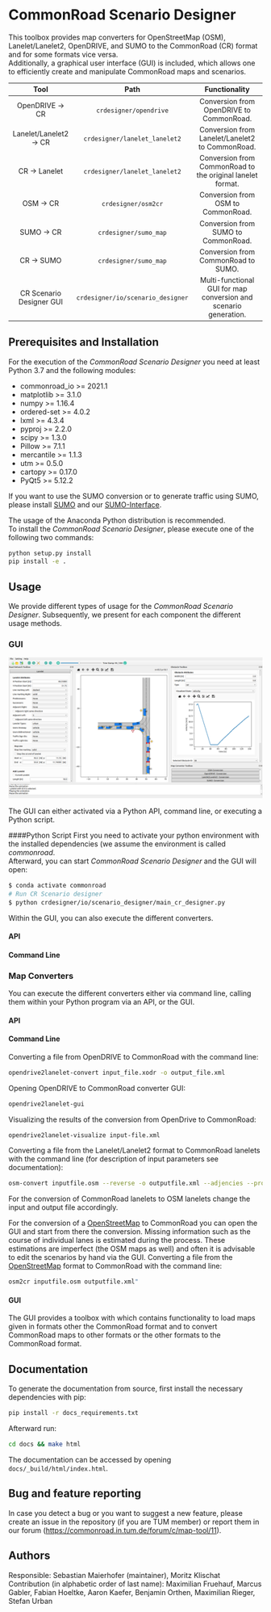 # CommonRoad Scenario Designer

This toolbox provides map converters for OpenStreetMap (OSM), Lanelet/Lanelet2, OpenDRIVE, and SUMO to the CommonRoad 
(CR) format and for some formats vice versa.  
Additionally, a graphical user interface (GUI) is included, which allows one to efficiently create and manipulate 
CommonRoad maps and scenarios.

|  Tool                           |Path                             |Functionality                                                    |
| :-----------------------------: |:------------------------------: |:--------------------------------------------------------------: |
|OpenDRIVE &rightarrow; CR        |`crdesigner/opendrive`           |Conversion from OpenDRIVE to CommonRoad.                         |
|Lanelet/Lanelet2 &rightarrow; CR |`crdesigner/lanelet_lanelet2`    |Conversion from Lanelet/Lanelet2 to CommonRoad.                  |
|CR &rightarrow; Lanelet          |`crdesigner/lanelet_lanelet2`    |Conversion from CommonRoad to the original lanelet format.       |
|OSM &rightarrow; CR              |`crdesigner/osm2cr`              |Conversion from OSM to CommonRoad.                               |
|SUMO &rightarrow; CR             |`crdesigner/sumo_map`            |Conversion from SUMO to CommonRoad.                              |
|CR &rightarrow; SUMO             |`crdesigner/sumo_map`            |Conversion from CommonRoad to SUMO.                              |
|CR Scenario Designer GUI         |`crdesigner/io/scenario_designer`|Multi-functional GUI for map conversion and scenario generation. |

## Prerequisites and Installation
For the execution of the _CommonRoad Scenario Designer_ you need at least Python 3.7 and the following modules:
- commonroad_io >= 2021.1
- matplotlib >= 3.1.0
- numpy >= 1.16.4
- ordered-set >= 4.0.2
- lxml >= 4.3.4
- pyproj >= 2.2.0
- scipy >= 1.3.0
- Pillow >= 7.1.1
- mercantile >= 1.1.3
- utm >= 0.5.0
- cartopy >= 0.17.0
- PyQt5 >= 5.12.2

If you want to use the SUMO conversion or to generate traffic using SUMO, please install 
[SUMO](https://sumo.dlr.de/docs/index.html) 
and our [SUMO-Interface](https://gitlab.lrz.de/tum-cps/commonroad-sumo-interface).

The usage of the Anaconda Python distribution is recommended.  
To install the _CommonRoad Scenario Designer_, please execute one of the following two commands:
```bash
python setup.py install
pip install -e .
```

## Usage
We provide different types of usage for the _CommonRoad Scenario Designer_. Subsequently, we present for each component 
the different usage methods.

### GUI

![GUI_Screenshot](./docs/source/images/gui/gui_screenshot.png)

The GUI can either activated via a Python API, command line, or executing a Python script.

####Python Script
First you need to activate your python environment with the installed dependencies (we assume the environment 
is called _commonroad_.  
Afterward, you can start _CommonRoad Scenario Designer_ and the GUI will open:

```bash
$ conda activate commonroad
# Run CR Scenario designer
$ python crdesigner/io/scenario_designer/main_cr_designer.py
```

Within the GUI, you can also execute the different converters.

#### API

#### Command Line


### Map Converters
You can execute the different converters either via command line, calling them within your Python program via an API, 
or the GUI.

#### API

#### Command Line
Converting a file from OpenDRIVE to CommonRoad with the command line:

```bash
opendrive2lanelet-convert input_file.xodr -o output_file.xml
```

Opening OpenDRIVE to CommonRoad converter GUI:

```bash
opendrive2lanelet-gui
```

Visualizing the results of the conversion from OpenDrive to CommonRoad:

```bash
opendrive2lanelet-visualize input-file.xml
```

Converting a file from the Lanelet/Lanelet2 format to CommonRoad lanelets with the command line (for description of 
input parameters see documentation):

```bash
osm-convert inputfile.osm --reverse -o outputfile.xml --adjencies --proj "+proj=etmerc +lat_0=38 +lon_0=125 +ellps=bessel"
```

For the conversion of CommonRoad lanelets to OSM lanelets change the input and output file accordingly.

For the conversion of a [OpenStreetMap](https://www.openstreetmap.de/karte.html) to CommonRoad you can
open the GUI and start from there the conversion.
Missing information such as the course of individual lanes is estimated during the process.
These estimations are imperfect (the OSM maps as well) and often it is advisable to edit the 
scenarios by hand via the GUI.
Converting a file from the [OpenStreetMap](https://www.openstreetmap.de/karte.html) format to CommonRoad 
with the command line:
```bash
osm2cr inputfile.osm outputfile.xml"
```

#### GUI
The GUI provides a toolbox with which contains functionality to load maps given in formats other the CommonRoad format 
and to convert CommonRoad maps to other formats or the other formats to the CommonRoad format.

## Documentation

To generate the documentation from source, first install the necessary dependencies with pip:

```bash
pip install -r docs_requirements.txt
```

Afterward run:

```bash
cd docs && make html
```

The documentation can be accessed by opening `docs/_build/html/index.html`.

## Bug and feature reporting

In case you detect a bug or you want to suggest a new feature, please create an issue in the repository 
(if you are TUM member) or report them in our forum (https://commonroad.in.tum.de/forum/c/map-tool/11). 

## Authors

Responsible: Sebastian Maierhofer (maintainer), Moritz Klischat  
Contribution (in alphabetic order of last name): Maximilian Fruehauf, Marcus Gabler, Fabian Hoeltke, Aaron Kaefer, 
Benjamin Orthen, Maximilian Rieger, Stefan Urban
